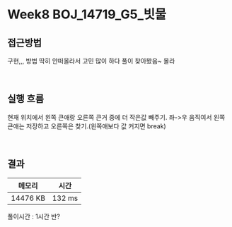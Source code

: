 # Week8 BOJ_14719_G5_빗물

## 접근방법
구현,,, 방법 딱히 안떠올라서 고민 많이 하다 풀이 찾아봤음~ 몰라

<br>

## 실행 흐름
현재 위치에서 왼쪽 큰애랑 오른쪽 큰거 중에 더 작은값 빼주기.
좌->우 움직여서 왼쪽 큰애는 저장하고
오른쪽은 찾기.(왼쪽애보다 값 커지면 break)

<br>

## 결과

|메모리|시간|
|:---:|:---:|
|14476 KB|132 ms|

풀이시간 : 1시간 반?